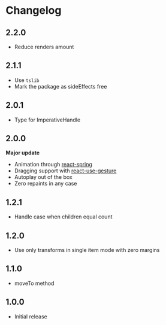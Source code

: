# Changelog

## 2.2.0

- Reduce renders amount

## 2.1.1

- Use `tslib`
- Mark the package as sideEffects free

## 2.0.1

- Type for ImperativeHandle

## 2.0.0

**Major update**

- Animation through [react-spring](https://github.com/react-spring/react-spring)
- Dragging support with [react-use-gesture](https://github.com/react-spring/react-use-gesture)
- Autoplay out of the box
- Zero repaints in any case

## 1.2.1

- Handle case when children equal count

## 1.2.0

- Use only transforms in single item mode with zero margins

## 1.1.0

- moveTo method

## 1.0.0

- Initial release
